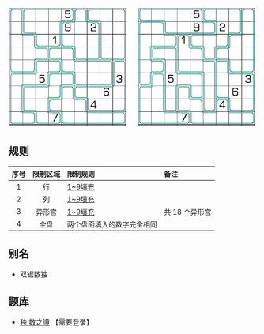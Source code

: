 ![](../../../images/sudoku/双胞锯齿数独.png)

## 规则
| 序号 | 限制区域 | 限制规则 | 备注 |
| :---: | :---: | :--- | :--- |
| 1 | 行 | [1~9填充] | |
| 2 | 列 | [1~9填充] | |
| 3 | 异形宫 | [1~9填充] | 共 18 个异形宫 |
| 4 | 全盘 | 两个盘面填入的数字完全相同 | |

## 别名
- 双锯数独

## 题库
- [独·数之道](http://www.sudokufans.org.cn/lx/game.index.php?type=j2) 【需要登录】

[1~9填充]: ../../../rules.md#1~9填充
